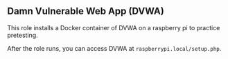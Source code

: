 ## Damn Vulnerable Web App (DVWA)

This role installs a Docker container of DVWA on a raspberry pi to practice pretesting. 

After the role runs, you can access DVWA at `raspberrypi.local/setup.php`.
